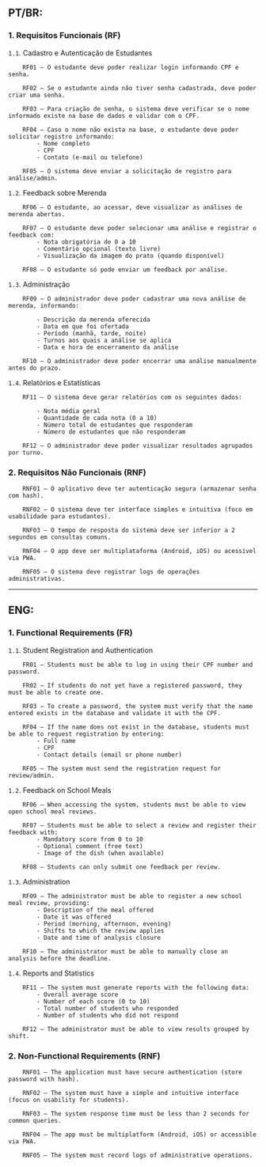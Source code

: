 ## PT/BR:

### 1. Requisitos Funcionais (RF)

`1.1`. Cadastro e Autenticação de Estudantes

        RF01 – O estudante deve poder realizar login informando CPF e senha.

        RF02 – Se o estudante ainda não tiver senha cadastrada, deve poder criar uma senha.

        RF03 – Para criação de senha, o sistema deve verificar se o nome informado existe na base de dados e validar com o CPF.

        RF04 – Caso o nome não exista na base, o estudante deve poder solicitar registro informando:
            - Nome completo
            - CPF
            - Contato (e-mail ou telefone)

        RF05 – O sistema deve enviar a solicitação de registro para análise/admin.

`1.2`. Feedback sobre Merenda

        RF06 – O estudante, ao acessar, deve visualizar as análises de merenda abertas.

        RF07 – O estudante deve poder selecionar uma análise e registrar o feedback com:
            - Nota obrigatória de 0 a 10
            - Comentário opcional (texto livre)
            - Visualização da imagem do prato (quando disponível)

        RF08 – O estudante só pode enviar um feedback por análise.

`1.3`. Administração

        RF09 – O administrador deve poder cadastrar uma nova análise de merenda, informando:

            - Descrição da merenda oferecida
            - Data em que foi ofertada
            - Período (manhã, tarde, noite)
            - Turnos aos quais a análise se aplica
            - Data e hora de encerramento da análise

        RF10 – O administrador deve poder encerrar uma análise manualmente antes do prazo.

`1.4`. Relatórios e Estatísticas

        RF11 – O sistema deve gerar relatórios com os seguintes dados:

            - Nota média geral
            - Quantidade de cada nota (0 a 10)
            - Número total de estudantes que responderam
            - Número de estudantes que não responderam

        RF12 – O administrador deve poder visualizar resultados agrupados por turno.

### 2. Requisitos Não Funcionais (RNF)

        RNF01 – O aplicativo deve ter autenticação segura (armazenar senha com hash).

        RNF02 – O sistema deve ter interface simples e intuitiva (foco em usabilidade para estudantes).

        RNF03 – O tempo de resposta do sistema deve ser inferior a 2 segundos em consultas comuns.

        RNF04 – O app deve ser multiplataforma (Android, iOS) ou acessível via PWA.

        RNF05 – O sistema deve registrar logs de operações administrativas.

---

## ENG:

### 1. Functional Requirements (FR)

`1.1`. Student Registration and Authentication

        FR01 – Students must be able to log in using their CPF number and password.

        FR02 – If students do not yet have a registered password, they must be able to create one.

        RF03 – To create a password, the system must verify that the name entered exists in the database and validate it with the CPF.

        RF04 – If the name does not exist in the database, students must be able to request registration by entering:
            - Full name
            - CPF
            - Contact details (email or phone number)

        RF05 – The system must send the registration request for review/admin.

`1.2`. Feedback on School Meals

        RF06 – When accessing the system, students must be able to view open school meal reviews.

        RF07 – Students must be able to select a review and register their feedback with:
            - Mandatory score from 0 to 10
            - Optional comment (free text)
            - Image of the dish (when available)

        RF08 – Students can only submit one feedback per review.

`1.3`. Administration

        RF09 – The administrator must be able to register a new school meal review, providing:
            - Description of the meal offered
            - Date it was offered
            - Period (morning, afternoon, evening)
            - Shifts to which the review applies
            - Date and time of analysis closure

        RF10 – The administrator must be able to manually close an analysis before the deadline.

`1.4`. Reports and Statistics

        RF11 – The system must generate reports with the following data:
            - Overall average score
            - Number of each score (0 to 10)
            - Total number of students who responded
            - Number of students who did not respond

        RF12 – The administrator must be able to view results grouped by shift.

### 2. Non-Functional Requirements (RNF)

        RNF01 – The application must have secure authentication (store password with hash).

        RNF02 – The system must have a simple and intuitive interface (focus on usability for students).

        RNF03 – The system response time must be less than 2 seconds for common queries.

        RNF04 – The app must be multiplatform (Android, iOS) or accessible via PWA.

        RNF05 – The system must record logs of administrative operations.
